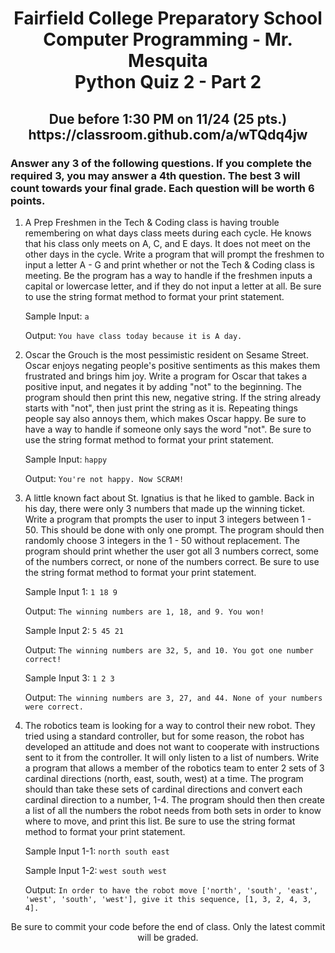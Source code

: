 <h1 align="center">
    Fairfield College Preparatory School<br>
    Computer Programming - Mr. Mesquita<br>
    Python Quiz 2 - Part 2
</h1>

<h2 align="center">
    Due before 1:30 PM on 11/24 (25 pts.)<br>
    https://classroom.github.com/a/wTQdq4jw
</h2>

### Answer any 3 of the following questions. If you complete the required 3, you may answer a 4th question. The best 3 will count towards your final grade. Each question will be worth 6 points.

1. A Prep Freshmen in the Tech & Coding class is having trouble remembering on what days class meets during each cycle. He knows that his class only meets on A, C, and E days. It does not meet on the other days in the cycle. Write a program that will prompt the freshmen to input a letter A - G and print whether or not the Tech & Coding class is meeting. Be the program has a way to handle if the freshmen inputs a capital or lowercase letter, and if they do not input a letter at all. Be sure to use the string format method to format your print statement.

   Sample Input: `a`

   Output: `You have class today because it is A day.`

2. Oscar the Grouch is the most pessimistic resident on Sesame Street. Oscar enjoys negating people's positive sentiments as this makes them frustrated and brings him joy. Write a program for Oscar that takes a positive input, and negates it by adding "not" to the beginning. The program should then print this new, negative string. If the string already starts with "not", then just print the string as it is. Repeating things people say also annoys them, which makes Oscar happy. Be sure to have a way to handle if someone only says the word "not". Be sure to use the string format method to format your print statement.

   Sample Input: `happy`

   Output: `You're not happy. Now SCRAM!`

3. A little known fact about St. Ignatius is that he liked to gamble. Back in his day, there were only 3 numbers that made up the winning ticket. Write a program that prompts the user to input 3 integers between 1 - 50. This should be done with only one prompt. The program should then randomly choose 3 integers in the 1 - 50 without replacement. The program should print whether the user got all 3 numbers correct, some of the numbers correct, or none of the numbers correct. Be sure to use the string format method to format your print statement.

   Sample Input 1: `1 18 9`

   Output: `The winning numbers are 1, 18, and 9. You won!`
   
   Sample Input 2: `5 45 21`

   Output: `The winning numbers are 32, 5, and 10. You got one number correct!`

   Sample Input 3: `1 2 3`

   Output: `The winning numbers are 3, 27, and 44. None of your numbers were correct.`

4. The robotics team is looking for a way to control their new robot. They tried using a standard controller, but for some reason, the robot has developed an attitude and does not want to cooperate with instructions sent to it from the controller. It will only listen to a list of numbers. Write a program that allows a member of the robotics team to enter 2 sets of 3 cardinal directions (north, east, south, west) at a time. The program should than take these sets of cardinal directions and convert each cardinal direction to a number, 1-4. The program should then then create a list of all the numbers the robot needs from both sets in order to know where to move, and print this list. Be sure to use the string format method to format your print statement.

   Sample Input 1-1: `north south east`

   Sample Input 1-2: `west south west`

   Output: `In order to have the robot move ['north', 'south', 'east', 'west', 'south', 'west'], give it this sequence, [1, 3, 2, 4, 3, 4].`

<p align="center">	Be sure to commit your code before the end of class. Only the latest commit will be graded.</p>
